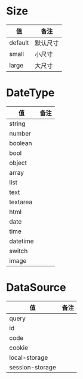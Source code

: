 <a id="size"></a>

# Size

| 值      | 备注     |
| ------- | -------- |
| default | 默认尺寸 |
| small   | 小尺寸   |
| large   | 大尺寸   |

<a id="date-type"></a>

# DateType

| 值       | 备注 |
| -------- | ---- |
| string   |      |
| number   |      |
| boolean  |      |
| bool     |      |
| object   |      |
| array    |      |
| list     |      |
| text     |      |
| textarea |      |
| html     |      |
| date     |      |
| time     |      |
| datetime |      |
| switch   |      |
| image    |      |

<a id="date-source"></a>

# DataSource

| 值              | 备注 |
| --------------- | ---- |
| query           |      |
| id              |      |
| code            |      |
| cookie          |      |
| local-storage   |      |
| session-storage |      |
